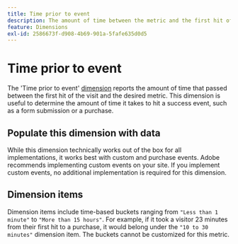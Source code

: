 ```yaml
---
title: Time prior to event
description: The amount of time between the metric and the first hit of the visit.
feature: Dimensions
exl-id: 2586673f-d908-4b69-901a-5fafe635d0d5
---
```

# Time prior to event

The 'Time prior to event' [dimension](overview.md) reports the amount of time that passed between the first hit of the visit and the desired metric. This dimension is useful to determine the amount of time it takes to hit a success event, such as a form submission or a purchase.

## Populate this dimension with data

While this dimension technically works out of the box for all implementations, it works best with custom and purchase events. Adobe recommends implementing custom events on your site. If you implement custom events, no additional implementation is required for this dimension.

## Dimension items

Dimension items include time-based buckets ranging from `"Less than 1 minute"` to `"More than 15 hours"`. For example, if it took a visitor 23 minutes from their first hit to a purchase, it would belong under the `"10 to 30 minutes"` dimension item. The buckets cannot be customized for this metric.
